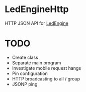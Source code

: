 # LedEngineHttp
HTTP JSON API for [LedEngine](https://github.com/jaakkopasanen/LedEngine)

# TODO
- Create class
- Separate main program
- Investigate mobile request hangs
- Pin configuration
- HTTP broadcasting to all / group
- JSONP ping